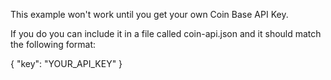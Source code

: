 This example won't work until you get your own Coin Base API Key. 

If you do you can include it in a file called coin-api.json and it should match the following format:

{
    "key": "YOUR_API_KEY"
}